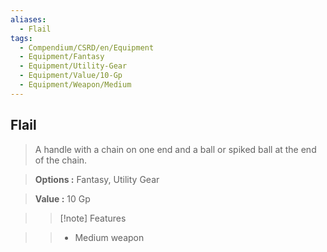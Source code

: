 ```yaml
---
aliases:
  - Flail
tags:
  - Compendium/CSRD/en/Equipment
  - Equipment/Fantasy
  - Equipment/Utility-Gear
  - Equipment/Value/10-Gp
  - Equipment/Weapon/Medium
---
```

  
    
## Flail    
    
>A handle with a chain on one end and a ball or spiked ball at the end of the chain.    
> **Options :** Fantasy, Utility Gear    
> **Value :** 10 Gp    
>>[!note] Features    
>> - Medium weapon
